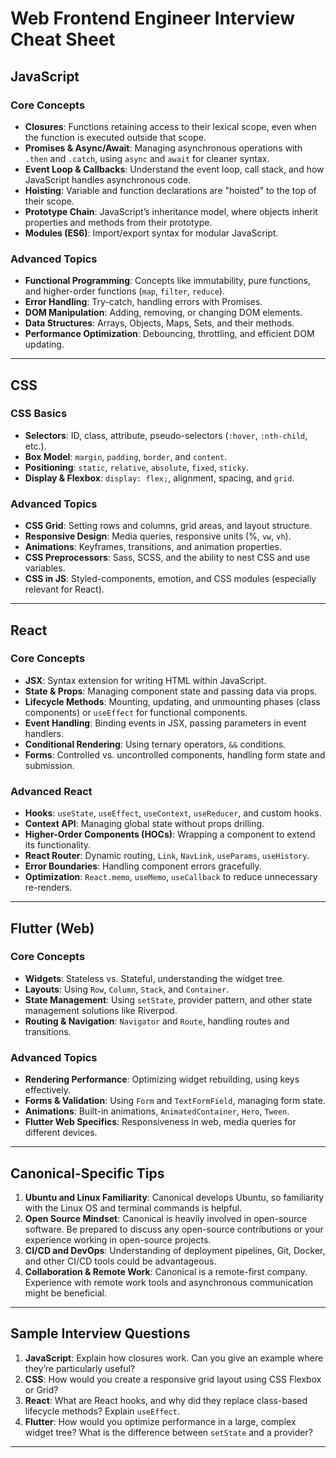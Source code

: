 # Web Frontend Engineer Interview Cheat Sheet

## JavaScript

### Core Concepts
- **Closures**: Functions retaining access to their lexical scope, even when the function is executed outside that scope.
- **Promises & Async/Await**: Managing asynchronous operations with `.then` and `.catch`, using `async` and `await` for cleaner syntax.
- **Event Loop & Callbacks**: Understand the event loop, call stack, and how JavaScript handles asynchronous code.
- **Hoisting**: Variable and function declarations are "hoisted" to the top of their scope.
- **Prototype Chain**: JavaScript’s inheritance model, where objects inherit properties and methods from their prototype.
- **Modules (ES6)**: Import/export syntax for modular JavaScript.

### Advanced Topics
- **Functional Programming**: Concepts like immutability, pure functions, and higher-order functions (`map`, `filter`, `reduce`).
- **Error Handling**: Try-catch, handling errors with Promises.
- **DOM Manipulation**: Adding, removing, or changing DOM elements.
- **Data Structures**: Arrays, Objects, Maps, Sets, and their methods.
- **Performance Optimization**: Debouncing, throttling, and efficient DOM updating.

---

## CSS

### CSS Basics
- **Selectors**: ID, class, attribute, pseudo-selectors (`:hover`, `:nth-child`, etc.).
- **Box Model**: `margin`, `padding`, `border`, and `content`.
- **Positioning**: `static`, `relative`, `absolute`, `fixed`, `sticky`.
- **Display & Flexbox**: `display: flex;`, alignment, spacing, and `grid`.

### Advanced Topics
- **CSS Grid**: Setting rows and columns, grid areas, and layout structure.
- **Responsive Design**: Media queries, responsive units (%, `vw`, `vh`).
- **Animations**: Keyframes, transitions, and animation properties.
- **CSS Preprocessors**: Sass, SCSS, and the ability to nest CSS and use variables.
- **CSS in JS**: Styled-components, emotion, and CSS modules (especially relevant for React).

---

## React

### Core Concepts
- **JSX**: Syntax extension for writing HTML within JavaScript.
- **State & Props**: Managing component state and passing data via props.
- **Lifecycle Methods**: Mounting, updating, and unmounting phases (class components) or `useEffect` for functional components.
- **Event Handling**: Binding events in JSX, passing parameters in event handlers.
- **Conditional Rendering**: Using ternary operators, `&&` conditions.
- **Forms**: Controlled vs. uncontrolled components, handling form state and submission.

### Advanced React
- **Hooks**: `useState`, `useEffect`, `useContext`, `useReducer`, and custom hooks.
- **Context API**: Managing global state without props drilling.
- **Higher-Order Components (HOCs)**: Wrapping a component to extend its functionality.
- **React Router**: Dynamic routing, `Link`, `NavLink`, `useParams`, `useHistory`.
- **Error Boundaries**: Handling component errors gracefully.
- **Optimization**: `React.memo`, `useMemo`, `useCallback` to reduce unnecessary re-renders.

---

## Flutter (Web)

### Core Concepts
- **Widgets**: Stateless vs. Stateful, understanding the widget tree.
- **Layouts**: Using `Row`, `Column`, `Stack`, and `Container`.
- **State Management**: Using `setState`, provider pattern, and other state management solutions like Riverpod.
- **Routing & Navigation**: `Navigator` and `Route`, handling routes and transitions.

### Advanced Topics
- **Rendering Performance**: Optimizing widget rebuilding, using keys effectively.
- **Forms & Validation**: Using `Form` and `TextFormField`, managing form state.
- **Animations**: Built-in animations, `AnimatedContainer`, `Hero`, `Tween`.
- **Flutter Web Specifics**: Responsiveness in web, media queries for different devices.

---

## Canonical-Specific Tips
1. **Ubuntu and Linux Familiarity**: Canonical develops Ubuntu, so familiarity with the Linux OS and terminal commands is helpful.
2. **Open Source Mindset**: Canonical is heavily involved in open-source software. Be prepared to discuss any open-source contributions or your experience working in open-source projects.
3. **CI/CD and DevOps**: Understanding of deployment pipelines, Git, Docker, and other CI/CD tools could be advantageous.
4. **Collaboration & Remote Work**: Canonical is a remote-first company. Experience with remote work tools and asynchronous communication might be beneficial.

---

## Sample Interview Questions
1. **JavaScript**: Explain how closures work. Can you give an example where they’re particularly useful?
2. **CSS**: How would you create a responsive grid layout using CSS Flexbox or Grid?
3. **React**: What are React hooks, and why did they replace class-based lifecycle methods? Explain `useEffect`.
4. **Flutter**: How would you optimize performance in a large, complex widget tree? What is the difference between `setState` and a provider?

---
